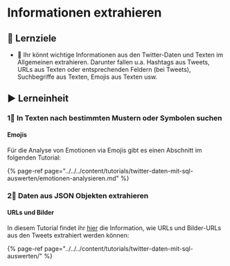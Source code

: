 # Informationen extrahieren

## 🎯 Lernziele

* 🎯 Ihr könnt wichtige Informationen aus den Twitter-Daten und Texten im Allgemeinen extrahieren. Darunter fallen u.a. Hashtags aus Tweets, URLs aus Texten oder entsprechenden Feldern \(bei Tweets\), Suchbegriffe aus Texten, Emojis aus Texten usw.

## ▶ Lerneinheit

### 1⃣ In Texten nach bestimmten Mustern oder Symbolen suchen

#### Emojis

Für die Analyse von Emotionen via Emojis gibt es einen Abschnitt im folgenden Tutorial:

{% page-ref page="../../../content/tutorials/twitter-daten-mit-sql-auswerten/emotionen-analysieren.md" %}

### 2⃣ Daten aus JSON Objekten extrahieren

#### URLs und Bilder

In diesem Tutorial findet ihr [hier](../../../content/tutorials/twitter-daten-mit-sql-auswerten/#extrahieren-von-urls-oder-foto-urls) die Information, wie URLs und Bilder-URLs aus den Tweets extrahiert werden können:

{% page-ref page="../../../content/tutorials/twitter-daten-mit-sql-auswerten/" %}

